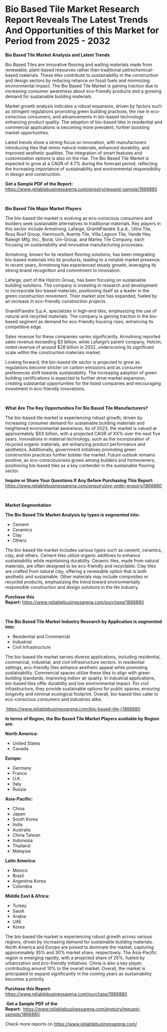 <p><h1>Bio Based Tile Market Research Report Reveals The Latest Trends And Opportunities of this Market for Period from 2025 - 2032</h1></p><p><strong>Bio Based Tile Market Analysis and Latest Trends</strong></p>
<p><p>Bio Based Tiles are innovative flooring and walling materials made from renewable, plant-based resources rather than traditional petrochemical-based materials. These tiles contribute to sustainability in the construction and design sectors by reducing reliance on fossil fuels and minimizing environmental impact. The Bio Based Tile Market is gaining traction due to increasing consumer awareness about eco-friendly products and a growing demand for sustainable building materials.</p><p>Market growth analysis indicates a robust expansion, driven by factors such as stringent regulations promoting green building practices, the rise in eco-conscious consumers, and advancements in bio-based technology enhancing product quality. The adoption of bio-based tiles in residential and commercial applications is becoming more prevalent, further boosting market opportunities.</p><p>Latest trends show a strong focus on innovation, with manufacturers introducing tiles that mimic natural materials, enhanced durability, and improved aesthetic qualities. The integration of smart features and customization options is also on the rise. The Bio Based Tile Market is expected to grow at a CAGR of 4.7% during the forecast period, reflecting the increasing importance of sustainability and environmental responsibility in design and construction.</p></p>
<p><strong>Get a Sample PDF of the Report:&nbsp;</strong> <a href="https://www.reliablebusinessarena.com/enquiry/request-sample/1866880?utm_campaign=1891&utm_medium=2&utm_source=Github&utm_content=ia&utm_term=09022025&utm_id=bio-based-tile">https://www.reliablebusinessarena.com/enquiry/request-sample/1866880</a></p>
<p>&nbsp;</p>
<p><strong>Bio Based Tile Major Market Players</strong></p>
<p><p>The bio-based tile market is evolving as eco-conscious consumers and builders seek sustainable alternatives to traditional materials. Key players in this sector include Armstrong, Lafarge, GranitiFiandre S.p.A., Ultra Tile, Ross Roof Group, Harmouch, Avente Tile, Villa Lagoon Tile, Vande Hey Raleigh Mfg. Inc., Boral, Uni-Group, and Marley Tile Company, each focusing on sustainability and innovative manufacturing processes.</p><p>Armstrong, known for its resilient flooring solutions, has been integrating bio-based materials into its products, leading to a notable market presence. In recent years, Armstrong has experienced steady growth, leveraging its strong brand recognition and commitment to innovation.</p><p>Lafarge, part of the Holcim Group, has been focusing on sustainable building solutions. The company is investing in research and development to incorporate bio-based materials, positioning itself as a leader in the green construction movement. Their market size has expanded, fueled by an increase in eco-friendly construction projects.</p><p>GranitiFiandre S.p.A. specializes in high-end tiles, emphasizing the use of natural and recycled materials. The company is gaining traction in the bio-based segment as demand for eco-friendly housing rises, enhancing its competitive edge.</p><p>Sales revenue for these companies varies significantly. Armstrong reported sales revenue exceeding $3 billion, while Lafarge’s parent company, Holcim, noted revenue of around $28 billion in 2022, underscoring its significant scale within the construction materials market.</p><p>Looking forward, the bio-based tile sector is projected to grow as regulations become stricter on carbon emissions and as consumer preferences shift towards sustainability. The increasing adoption of green building certifications is expected to further drive market expansion, creating substantial opportunities for the listed companies and encouraging investment in eco-friendly innovations.</p></p>
<p>&nbsp;</p>
<p><strong>What Are The Key Opportunities For Bio Based Tile Manufacturers?</strong></p>
<p><p>The bio-based tile market is experiencing robust growth, driven by increasing consumer demand for sustainable building materials and heightened environmental awareness. As of 2023, the market is valued at approximately $XX billion, with a projected CAGR of XX% over the next five years. Innovations in material technology, such as the incorporation of recycled organic materials, are enhancing product performance and aesthetics. Additionally, government initiatives promoting green construction practices further bolster the market. Future outlook remains positive, as eco-consciousness grows among builders and homeowners, positioning bio-based tiles as a key contender in the sustainable flooring sector.</p></p>
<p><strong>Inquire or Share Your Questions If Any Before Purchasing This Report:</strong> <a href="https://www.reliablebusinessarena.com/enquiry/pre-order-enquiry/1866880?utm_campaign=1891&utm_medium=2&utm_source=Github&utm_content=ia&utm_term=09022025&utm_id=bio-based-tile">https://www.reliablebusinessarena.com/enquiry/pre-order-enquiry/1866880</a></p>
<p>&nbsp;</p>
<p><strong>Market Segmentation</strong></p>
<p><strong>The Bio Based Tile Market Analysis by types is segmented into:</strong></p>
<p><ul><li>Cement</li><li>Ceramics</li><li>Clay</li><li>Others</li></ul></p>
<p><p>The bio-based tile market includes various types such as cement, ceramics, clay, and others. Cement tiles utilize organic additives to enhance sustainability while maintaining durability. Ceramic tiles, made from natural materials, are often designed to be eco-friendly and recyclable. Clay tiles are crafted from natural clay, offering a renewable option that is both aesthetic and sustainable. Other materials may include composites or recycled products, emphasizing the trend toward environmentally responsible construction and design solutions in the tile industry.</p></p>
<p><strong>Purchase this Report:&nbsp;</strong><a href="https://www.reliablebusinessarena.com/purchase/1866880?utm_campaign=1891&utm_medium=2&utm_source=Github&utm_content=ia&utm_term=09022025&utm_id=bio-based-tile">https://www.reliablebusinessarena.com/purchase/1866880</a></p>
<p>&nbsp;</p>
<p><strong>The Bio Based Tile Market Industry Research by Application is segmented into:</strong></p>
<p><ul><li>Residential and Commercial</li><li>Industrial</li><li>Civil Infrastructure</li></ul></p>
<p><p>The bio-based tile market serves diverse applications, including residential, commercial, industrial, and civil infrastructure sectors. In residential settings, eco-friendly tiles enhance aesthetic appeal while promoting sustainability. Commercial spaces utilize these tiles to align with green building standards, improving indoor air quality. In industrial applications, bio-based tiles offer durability and low environmental impact. For civil infrastructure, they provide sustainable options for public spaces, ensuring longevity and minimal ecological footprint. Overall, bio-based tiles cater to eco-conscious consumers and industries alike.</p></p>
<p><a href="https://www.reliablebusinessarena.com/bio-based-tile-r1866880?utm_campaign=1891&utm_medium=2&utm_source=Github&utm_content=ia&utm_term=09022025&utm_id=bio-based-tile">&nbsp;https://www.reliablebusinessarena.com/bio-based-tile-r1866880</a></p>
<p><strong>In terms of Region, the Bio Based Tile Market Players available by Region are:</strong></p>
<p>
    <p> <strong> North America: </strong>
        <ul>
            <li>United States</li>
            <li>Canada</li>
        </ul>
        </p> 
    <p> <strong> Europe: </strong>
        <ul>
            <li>Germany</li>
            <li>France</li>
            <li>U.K.</li>
            <li>Italy</li>
            <li>Russia</li>
        </ul>
        </p> 
    <p> <strong> Asia-Pacific: </strong>
        <ul>
            <li>China</li>
            <li>Japan</li>
            <li>South Korea</li>
            <li>India</li>
            <li>Australia</li>
            <li>China Taiwan</li>
            <li>Indonesia</li>
            <li>Thailand</li>
            <li>Malaysia</li>
        </ul>
        </p> 
    <p> <strong> Latin America: </strong>
        <ul>
            <li>Mexico</li>
            <li>Brazil</li>
            <li>Argentina Korea</li>
            <li>Colombia</li>
        </ul>
        </p> 
    <p> <strong> Middle East & Africa: </strong>
        <ul>
            <li>Turkey</li>
            <li>Saudi</li>
            <li>Arabia</li>
            <li>UAE</li>
            <li>Korea</li>
        </ul>
    </p>
    </p>
<p><p>The bio-based tile market is experiencing robust growth across various regions, driven by increasing demand for sustainable building materials. North America and Europe are poised to dominate the market, capturing approximately 35% and 30% market share, respectively. The Asia-Pacific region is emerging rapidly, with a projected share of 25%, fueled by urbanization and eco-friendly initiatives. China is also a key player, contributing around 10% to the overall market. Overall, the market is anticipated to expand significantly in the coming years as sustainability becomes a priority.</p></p>
<p><strong>Purchase this Report: </strong><a href="https://www.reliablebusinessarena.com/purchase/1866880?utm_campaign=1891&utm_medium=2&utm_source=Github&utm_content=ia&utm_term=09022025&utm_id=bio-based-tile">https://www.reliablebusinessarena.com/purchase/1866880</a></p>
<p>&nbsp;<strong>Get a Sample PDF of the Report:&nbsp;&nbsp;</strong><a href="https://www.reliablebusinessarena.com/enquiry/request-sample/1866880?utm_campaign=1891&utm_medium=2&utm_source=Github&utm_content=ia&utm_term=09022025&utm_id=bio-based-tile">https://www.reliablebusinessarena.com/enquiry/request-sample/1866880</a></p>
<p><strong></strong></p>
<p>Check more reports on <a href="https://www.reliablebusinessarena.com/?utm_campaign=1891&utm_medium=2&utm_source=Github&utm_content=ia&utm_term=09022025&utm_id=bio-based-tile">https://www.reliablebusinessarena.com/</a></p>